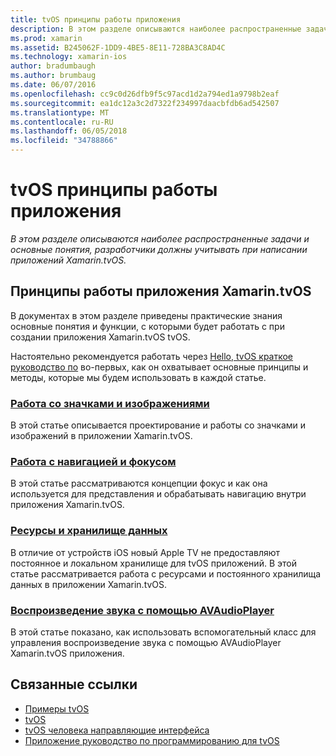 ```yaml
---
title: tvOS принципы работы приложения
description: В этом разделе описываются наиболее распространенные задачи и основные понятия, разработчики должны учитывать при написании приложений Xamarin.tvOS.
ms.prod: xamarin
ms.assetid: B245062F-1DD9-4BE5-8E11-728BA3C8AD4C
ms.technology: xamarin-ios
author: bradumbaugh
ms.author: brumbaug
ms.date: 06/07/2016
ms.openlocfilehash: cc9c0d26dfb9f5c97acd1d2a794ed1a9798b2eaf
ms.sourcegitcommit: ea1dc12a3c2d7322f234997daacbfdb6ad542507
ms.translationtype: MT
ms.contentlocale: ru-RU
ms.lasthandoff: 06/05/2018
ms.locfileid: "34788866"
---
```

# <a name="tvos-application-fundamentals"></a>tvOS принципы работы приложения

_В этом разделе описываются наиболее распространенные задачи и основные понятия, разработчики должны учитывать при написании приложений Xamarin.tvOS._

<a name="Xamarin.tvOS-Application-Fundamentals" />

## <a name="xamarintvos-application-fundamentals"></a>Принципы работы приложения Xamarin.tvOS

В документах в этом разделе приведены практические знания основные понятия и функции, с которыми будет работать с при создании приложения Xamarin.tvOS tvOS.

Настоятельно рекомендуется работать через [Hello, tvOS краткое руководство по](~/ios/tvos/get-started/hello-tvos.md) во-первых, как он охватывает основные принципы и методы, которые мы будем использовать в каждой статье.

<a name="Working-with-Icons-and-Images" />

### <a name="working-with-icons-and-imagesiostvosapp-fundamentalsicons-imagesmd"></a>[Работа со значками и изображениями](~/ios/tvos/app-fundamentals/icons-images.md)

В этой статье описывается проектирование и работы со значками и изображений в приложении Xamarin.tvOS.

<a name="Working-with-Navigation-and-Focus" />

### <a name="working-with-navigation-and-focusiostvosapp-fundamentalsnavigation-focusmd"></a>[Работа с навигацией и фокусом](~/ios/tvos/app-fundamentals/navigation-focus.md)

В этой статье рассматриваются концепции фокус и как она используется для представления и обрабатывать навигацию внутри приложения Xamarin.tvOS.

<a name="Resources-and-Data-Storage" />

### <a name="resources-and-data-storageiostvosapp-fundamentalsresources-data-storagemd"></a>[Ресурсы и хранилище данных](~/ios/tvos/app-fundamentals/resources-data-storage.md)

В отличие от устройств iOS новый Apple TV не предоставляют постоянное и локальном хранилище для tvOS приложений. В этой статье рассматривается работа с ресурсами и постоянного хранилища данных в приложении Xamarin.tvOS.

<a name="Playing-Sound-with-AVAudioPlayer" />

### <a name="playing-sound-with-avaudioplayeriostvosapp-fundamentalssoundsmd"></a>[Воспроизведение звука с помощью AVAudioPlayer](~/ios/tvos/app-fundamentals/sounds.md)

В этой статье показано, как использовать вспомогательный класс для управления воспроизведение звука с помощью AVAudioPlayer Xamarin.tvOS приложения.

## <a name="related-links"></a>Связанные ссылки

- [Примеры tvOS](https://developer.xamarin.com/samples/tvos/all/)
- [tvOS](https://developer.apple.com/tvos/)
- [tvOS человека направляющие интерфейса](https://developer.apple.com/tvos/human-interface-guidelines/)
- [Приложение руководство по программированию для tvOS](https://developer.apple.com/library/prerelease/tvos/documentation/General/Conceptual/AppleTV_PG/)
